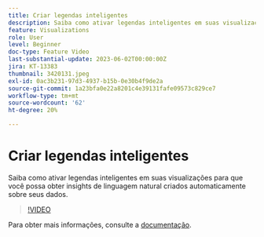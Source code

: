 ```yaml
---
title: Criar legendas inteligentes
description: Saiba como ativar legendas inteligentes em suas visualizações para que você possa obter insights de linguagem natural criados automaticamente sobre seus dados.
feature: Visualizations
role: User
level: Beginner
doc-type: Feature Video
last-substantial-update: 2023-06-02T00:00:00Z
jira: KT-13383
thumbnail: 3420131.jpeg
exl-id: 0ac3b231-97d3-4937-b15b-0e30b4f9de2a
source-git-commit: 1a23bfa0e22a8201c4e39131fafe09573c829ce7
workflow-type: tm+mt
source-wordcount: '62'
ht-degree: 20%

---
```


# Criar legendas inteligentes

Saiba como ativar legendas inteligentes em suas visualizações para que você possa obter insights de linguagem natural criados automaticamente sobre seus dados.

>[!VIDEO](https://video.tv.adobe.com/v/3420131/?learn=on)

Para obter mais informações, consulte a [documentação](https://experienceleague.adobe.com/docs/analytics-platform/using/cja-workspace/visualizations/intelligent-captions.html?lang=pt-BR).
